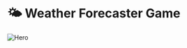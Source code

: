 # 🌤️ Weather Forecaster Game

![Hero](https://user-images.githubusercontent.com/36173828/228789180-348e9c79-5b14-4b3f-951e-459230176fc8.png)

## 
